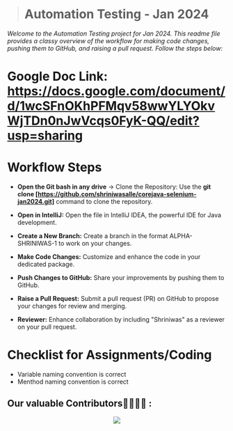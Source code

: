 > # Automation Testing - Jan 2024

_Welcome to the Automation Testing project for Jan 2024. This readme file provides a classy overview of the workflow for making code changes, pushing them to GitHub, and raising a pull request. Follow the steps below:_

# Google Doc Link: https://docs.google.com/document/d/1wcSFnOKhPFMqv58wwYLYOkvWjTDn0nJwVcqs0FyK-QQ/edit?usp=sharing

# Workflow Steps

- **Open the Git bash in any drive** -> Clone the Repository: Use the     **git clone [https://github.com/shriniwasalle/corejava-selenium-jan2024.git]** command to clone the repository.

- **Open in IntelliJ:** Open the file in IntelliJ IDEA, the powerful IDE for Java development.

- **Create a New Branch:** Create a branch in the format ALPHA-SHRINIWAS-1 to work on your changes.

- **Make Code Changes:** Customize and enhance the code in your dedicated package.

- **Push Changes to GitHub:** Share your improvements by pushing them to GitHub.

- **Raise a Pull Request:** Submit a pull request (PR) on GitHub to propose your changes for review and merging.

- **Reviewer:** Enhance collaboration by including "Shriniwas" as a reviewer on your pull request.

# Checklist for Assignments/Coding
- Variable naming convention is correct
- Menthod naming convention is correct

## Our valuable Contributors👩‍💻👨‍💻 :
<div align="center">
<a href="https://github.com/shriniwasalle/corejava-selenium-jan2024/graphs/contributors">
  <img src="https://contributors-img.web.app/image?repo=shriniwasalle/corejava-selenium-jan2024" />
</a>
</div>
